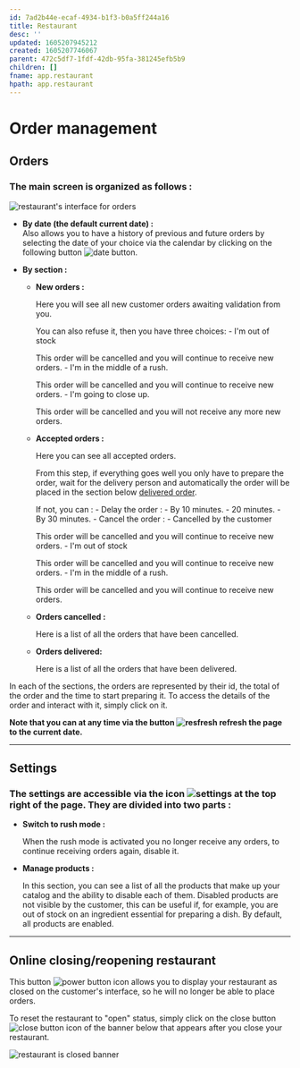 ```yaml
---
id: 7ad2b44e-ecaf-4934-b1f3-b0a5ff244a16
title: Restaurant
desc: ''
updated: 1605207945212
created: 1605207746067
parent: 472c5df7-1fdf-42db-95fa-381245efb5b9
children: []
fname: app.restaurant
hpath: app.restaurant
---
```

# Order management

## Orders

### The main screen is organized as follows :

![restaurant's interface for orders](coopcycle-docs/assets/images/resto_order_list_fr.png)

- **By date (the default current date) :**
  <br>
  Also allows you to have a history of previous and future orders by selecting the date of your choice via the calendar by clicking on the following button
  ![date button](coopcycle-docs/assets/images/resto_date_fr.png).
- **By section :**

  - **New orders :**

    Here you will see all new customer orders awaiting validation from you.

    You can also refuse it, then you have three choices: - I'm out of stock

    This order will be cancelled and you will continue to receive new orders. - I'm in the middle of a rush.

    This order will be cancelled and you will continue to receive new orders. - I'm going to close up.

    This order will be cancelled and you will not receive any more new orders.

  - **Accepted orders :**

    Here you can see all accepted orders.

    From this step, if everything goes well you only have to prepare the order, wait for the delivery person and automatically the order will be placed in the section below [delivered order](#order-delivery).

    If not, you can : - Delay the order : - By 10 minutes. - 20 minutes. - By 30 minutes. - Cancel the order : - Cancelled by the customer

    This order will be cancelled and you will continue to receive new orders. - I'm out of stock

    This order will be cancelled and you will continue to receive new orders. - I'm in the middle of a rush.

    This order will be cancelled and you will continue to receive new orders.

  - **Orders cancelled :**

    Here is a list of all the orders that have been cancelled.

  - **<span id="order-delivery">Orders delivered:</span>**

    Here is a list of all the orders that have been delivered.

In each of the sections, the orders are represented by their id, the total of the order and the time to start preparing it. To access the details of the order and interact with it, simply click on it.

**Note that you can at any time via the button ![resfresh](coopcycle-docs/assets/images/resto_refresh_btn_fr.png) refresh the page to the current date.**

* * *

## Settings

### The settings are accessible via the icon ![settings](coopcycle-docs/assets/images/resto_param_icon.png) at the top right of the page. They are divided into two parts :

- **Switch to rush mode :**

  When the rush mode is activated you no longer receive any orders, to continue receiving orders again, disable it.

- **Manage products :**

  In this section, you can see a list of all the products that make up your catalog and the ability to disable each of them.
  Disabled products are not visible by the customer, this can be useful if, for example, you are out of stock on an ingredient essential for preparing a dish.
  By default, all products are enabled.

* * *

## Online closing/reopening restaurant

This button ![power button icon](coopcycle-docs/assets/images/resto_power_icon.png) allows you to display your restaurant as closed on the customer's interface, so he will no longer be able to place orders.

To reset the restaurant to "open" status, simply click on the close button ![close button icon](coopcycle-docs/assets/images/resto_close_banner_icon.png) of the banner below that appears after you close your restaurant.

![restaurant is closed banner](coopcycle-docs/assets/images/resto_closed_banner_fr.png)


